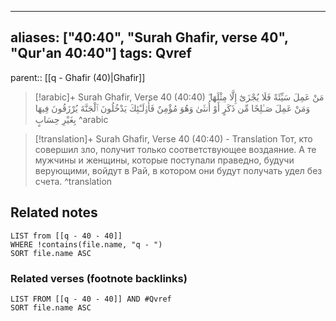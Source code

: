 
---
aliases: ["40:40", "Surah Ghafir, verse 40", "Qur'an 40:40"]
tags: Qvref
---

parent:: [[q - Ghafir (40)|Ghafir]]

> [!arabic]+ Surah Ghafir, Verse 40 (40:40)
> <span class="quran-arabic">مَنْ عَمِلَ سَيِّئَةً فَلَا يُجْزَىٰٓ إِلَّا مِثْلَهَا ۖ وَمَنْ عَمِلَ صَـٰلِحًا مِّن ذَكَرٍ أَوْ أُنثَىٰ وَهُوَ مُؤْمِنٌ فَأُو۟لَـٰٓئِكَ يَدْخُلُونَ ٱلْجَنَّةَ يُرْزَقُونَ فِيهَا بِغَيْرِ حِسَابٍ</span>
^arabic

> [!translation]+ Surah Ghafir, Verse 40 (40:40) - Translation
> Тот, кто совершил зло, получит только соответствующее воздаяние. А те мужчины и женщины, которые поступали праведно, будучи верующими, войдут в Рай, в котором они будут получать удел без счета.
^translation



## Related notes
```dataview
LIST from [[q - 40 - 40]]
WHERE !contains(file.name, "q - ")
SORT file.name ASC
```

### Related verses (footnote backlinks)
```dataview
LIST FROM [[q - 40 - 40]] AND #Qvref
SORT file.name ASC
```

